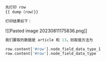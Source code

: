 ```php
先打印 row 
{{ dump（row）}}

打印结果如下：
```
![[Pasted image 20230811175836.png]]

```php
我们要取的数据是 article 和 13，则取值方法为

row.content['#row'].node_field_data_type_1
row.content['#row'].node_field_data_type

```
